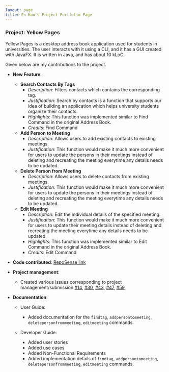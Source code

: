```yaml
---
layout: page
title: En Hao's Project Portfolio Page
---
```


### Project: Yellow Pages

Yellow Pages is a desktop address book application used for students in universities. The user interacts with it using a CLI, and it has a GUI created with JavaFX. It is written in Java, and has about 10 kLoC.

Given below are my contributions to the project.

* **New Feature**:
  * **Search Contacts By Tags**
      * *Description*: Filters contacts which contains the corresponding tag.
      * *Justification*: Search by contacts is a function that supports our idea of building an application which helps
    university students organize their contacts.
      * *Highlights*: This function was implemented similar to Find Command in the original Address Book. 
      * *Credits*: Find Command
  * **Add Person to Meeting**
    * *Description*: Allows users to add existing contacts to existing meetings.
    * *Justification*: This function would make it much more convenient for users to update the persons in their meetings 
instead of deleting and recreating the meeting everytime any details needs to be updated.
  * **Delete Person from Meeting**
    * *Description*: Allows users to delete contacts from existing meetings.
    * *Justification*: This function would make it much more convenient for users to update the persons in their meetings
      instead of deleting and recreating the meeting everytime any details needs to be updated.
  * **Edit Meeting**
    * *Description*: Edit the individual details of the specified meeting.
    * *Justification*: This function would make it much more convenient for users to update their meeting details
      instead of deleting and recreating the meeting everytime any details needs to be updated.
    * *Highlights*: This function was implemented similar to Edit Command in the original Address Book.
    * *Credits*: Edit Command

* **Code contributed**: [RepoSense link](https://nus-cs2103-ay2223s1.github.io/tp-dashboard/?search=tinenhao&breakdown=true&sort=groupTitle&sortWithin=title&since=2022-09-16&timeframe=commit&mergegroup=&groupSelect=groupByRepos&checkedFileTypes=docs~functional-code~test-code~other&tabOpen=true&tabType=zoom&zA=tinenhao&zR=AY2223S1-CS2103-F13-3%2Ftp%5Bmaster%5D&zACS=211.56939605110338&zS=2022-09-16&zFS=&zU=2022-11-02&zMG=false&zFTF=commit&zFGS=groupByRepos&zFR=false)

* **Project management**:
    * Created various issues corresponding to project management/submission
  [\#14](https://github.com/AY2223S1-CS2103-F13-3/tp/issues/14),
  [\#30](https://github.com/AY2223S1-CS2103-F13-3/tp/issues/30),
  [\#43](https://github.com/AY2223S1-CS2103-F13-3/tp/issues/43),
  [\#47](https://github.com/AY2223S1-CS2103-F13-3/tp/issues/47),
  [\#59](https://github.com/AY2223S1-CS2103-F13-3/tp/issues/59),

* **Documentation**:
    * User Guide:
      * Added documentation for the `findtag`, `addpersontomeeting`, `deletepersonfrommeeting`, `editmeeting` commands.

    * Developer Guide:
      * Added user stories
      * Added use cases
      * Added Non-Functional Requirements
      * Added implementation details of `findtag`, `addpersontomeeting`, `deletepersonfrommeeting`, `editmeeting` commands.



